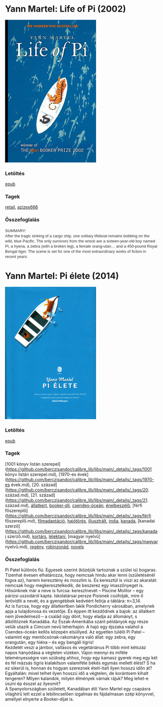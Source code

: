 # <a name="id_1526">Yann Martel: Life of Pi (2002)</a>
<img src="https://github.com/BercziSandor/calibre_lib/raw/main/libs/main/Yann%20Martel/Life%20of%20Pi%20%281526%29/cover.jpg" alt="cover" width="300"/>

### Letöltés
[epub](https://github.com/BercziSandor/calibre_lib/raw/main/libs/main/Yann%20Martel/Life%20of%20Pi%20%281526%29/Life%20of%20Pi%20-%20Yann%20Martel.epub)

### Tagek
[retail](https://github.com/berczisandor/calibre_lib/libs/main/_details/_tags/retail.md), [azizex666](https://github.com/berczisandor/calibre_lib/libs/main/_details/_tags/azizex666.md)

### Összefoglalás
<div><span class="Apple-style-span" style="font-family: arial, serif; color: rgb(51, 51, 51); font-size: small; ">SUMMARY:</span><div><span class="Apple-style-span" style="font-family: arial, serif; color: rgb(51, 51, 51); font-size: small; ">After the tragic sinking of a cargo ship, one solitary lifeboat remains bobbing on the wild, blue Pacific. The only survivors from the wreck are a sixteen-year-old boy named Pi, a hyena, a zebra (with a broken leg), a female orang-utan… and a 450-pound Royal Bengal tiger. The scene is set for one of the most extraordinary works of fiction in recent years.</span></div></div>


# <a name="id_1458">Yann Martel: Pi élete (2014)</a>
<img src="https://github.com/BercziSandor/calibre_lib/raw/main/libs/main/Yann%20Martel/Pi%20elete%20%281458%29/cover.jpg" alt="cover" width="300"/>

### Letöltés
[epub](https://github.com/BercziSandor/calibre_lib/raw/main/libs/main/Yann%20Martel/Pi%20elete%20%281458%29/Pi%20elete%20-%20Yann%20Martel.epub)

### Tagek
[1001 könyv listán szerepel](https://github.com/berczisandor/calibre_lib/libs/main/_details/_tags/1001 könyv listán szerepel.md), [1970-es évek](https://github.com/berczisandor/calibre_lib/libs/main/_details/_tags/1970-es évek.md), [20. század](https://github.com/berczisandor/calibre_lib/libs/main/_details/_tags/20. század.md), [21. század](https://github.com/berczisandor/calibre_lib/libs/main/_details/_tags/21. század.md), [állatkert](https://github.com/berczisandor/calibre_lib/libs/main/_details/_tags/állatkert.md), [booker-díj](https://github.com/berczisandor/calibre_lib/libs/main/_details/_tags/booker-díj.md), [csendes-óceán](https://github.com/berczisandor/calibre_lib/libs/main/_details/_tags/csendes-óceán.md), [énelbeszélő](https://github.com/berczisandor/calibre_lib/libs/main/_details/_tags/énelbeszélő.md), [férfi főszereplő](https://github.com/berczisandor/calibre_lib/libs/main/_details/_tags/férfi főszereplő.md), [filmadaptáció](https://github.com/berczisandor/calibre_lib/libs/main/_details/_tags/filmadaptáció.md), [hajótörés](https://github.com/berczisandor/calibre_lib/libs/main/_details/_tags/hajótörés.md), [illusztrált](https://github.com/berczisandor/calibre_lib/libs/main/_details/_tags/illusztrált.md), [india](https://github.com/berczisandor/calibre_lib/libs/main/_details/_tags/india.md), [kanada](https://github.com/berczisandor/calibre_lib/libs/main/_details/_tags/kanada.md), [kanadai szerző](https://github.com/berczisandor/calibre_lib/libs/main/_details/_tags/kanadai szerző.md), [kortárs](https://github.com/berczisandor/calibre_lib/libs/main/_details/_tags/kortárs.md), [lélektani](https://github.com/berczisandor/calibre_lib/libs/main/_details/_tags/lélektani.md), [magyar nyelvű](https://github.com/berczisandor/calibre_lib/libs/main/_details/_tags/magyar nyelvű.md), [regény](https://github.com/berczisandor/calibre_lib/libs/main/_details/_tags/regény.md), [robinzonád](https://github.com/berczisandor/calibre_lib/libs/main/_details/_tags/robinzonád.md), [novels](https://github.com/berczisandor/calibre_lib/libs/main/_details/_tags/novels.md)

### Összefoglalás
<div>
<p>Pi ​Patel különös fiú. Egyesek szerint (közéjük tartoznak a szülei is) bogaras. Tizenhat évesen elhatározza, hogy nemcsak hindu akar lenni (születésénél fogva az), hanem keresztény és moszlim is. És keresztül is viszi az akaratát: nemcsak hogy megkeresztelkedik, de beszerez egy imaszőnyeget is. Hősünknek már a neve is furcsa: keresztnevét – Piscine Molitor – egy párizsi uszodáról kapta. Iskolatársai persze Pisisnek csúfolják, mire ő lerövidíti a nevét, és a gyengébbek kedvéért felírja a táblára: π=3,14. <br>Az is furcsa, hogy egy állatkertben lakik Pondicherry városában, amelynek apja a tulajdonosa és vezetője. És éppen itt kezdődnek a bajok: az állatkert nem jövedelmező – a család úgy dönt, hogy eladja az állományt, s átköltöznek Kanadába. Az Észak-Amerikába szánt példányok egy része velük utazik a Cimcum nevű teherhajón. A hajó egy éjszaka valahol a Csendes-óceán kellős közepén elsüllyed. Az egyetlen túlélő Pi Patel – valamint egy mentőcsónak-rakományra való állat: egy zebra, egy orangután, egy hiéna – és egy bengáli tigris! <br>Kezdetét veszi a jámbor, vallásos és vegetáriánus Pi több mint kétszáz napos hányódása a végtelen vizeken. Vajon mennyi és miféle leleményességre van szükség ahhoz, hogy egy kamasz gyerek meg egy két és fél mázsás tigris kialakítson valamiféle békés egymás mellett élést? S ha ez sikerül is, honnan és hogyan szereznek ételt-italt ilyen hosszú időn át? Egyáltalán: mivel telhet ilyen hosszú idő a végtelen, de korántsem kihalt tengeren? Milyen kalandok, milyen élmények várnak rájuk? Meg lehet-e úszni ép ésszel az ilyesmit? <br>A Spanyolországban született, Kanadában élő Yann Martel egy csapásra világhírű lett ezzel a lebilincselően izgalmas és fájdalmasan szép könyvvel, amellyel elnyerte a Booker-díjat is.</p></div>


